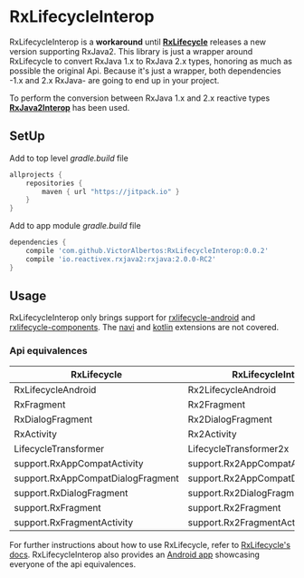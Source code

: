 # RxLifecycleInterop

RxLifecycleInterop is a **workaround** until [**RxLifecycle**](https://github.com/trello/RxLifecycle) releases a new version supporting RxJava2. This library is just a wrapper around RxLifecycle to convert RxJava 1.x to RxJava 2.x types, honoring as much as possible the original Api. Because it's just a wrapper, both dependencies -1.x and 2.x RxJava- are going to end up in your project.  

To perform the conversion between RxJava 1.x and 2.x reactive types [**RxJava2Interop**](https://github.com/akarnokd/RxJava2Interop) has been used. 


## SetUp
Add to top level *gradle.build* file

```gradle
allprojects {
    repositories {
        maven { url "https://jitpack.io" }
    }
}
```

Add to app module *gradle.build* file
```gradle
dependencies {
    compile 'com.github.VictorAlbertos:RxLifecycleInterop:0.0.2'
    compile 'io.reactivex.rxjava2:rxjava:2.0.0-RC2'
}
```

## Usage
RxLifecycleInterop only brings support for [rxlifecycle-android](https://github.com/trello/RxLifecycle/tree/master/rxlifecycle-android) and [rxlifecycle-components](https://github.com/trello/RxLifecycle/tree/master/rxlifecycle-components). The  [navi](https://github.com/trello/RxLifecycle/tree/master/rxlifecycle-navi) and [kotlin](https://github.com/trello/RxLifecycle/tree/master/rxlifecycle-kotlin) extensions are not covered.

### Api equivalences

| RxLifecycle  | RxLifecycleInterop |
| ------------- | ------------- |
| RxLifecycleAndroid  | Rx2LifecycleAndroid  |
| RxFragment  | Rx2Fragment  |
| RxDialogFragment  | Rx2DialogFragment  |
| RxActivity  | Rx2Activity  |
| LifecycleTransformer  | LifecycleTransformer2x  |
| support.RxAppCompatActivity  | support.Rx2AppCompatActivity  |
| support.RxAppCompatDialogFragment  | support.Rx2AppCompatDialogFragment  |
| support.RxDialogFragment  | support.Rx2DialogFragment  |
| support.RxFragment  | support.Rx2Fragment  |
| support.RxFragmentActivity  | support.Rx2FragmentActivity  |


For further instructions about how to use RxLifecycle, refer to [RxLifecycle's docs](https://github.com/trello/RxLifecycle). RxLifecycleInterop also provides an [Android app](https://github.com/VictorAlbertos/RxLifecycleInterop/tree/master/android-test) showcasing everyone of the api equivalences.
